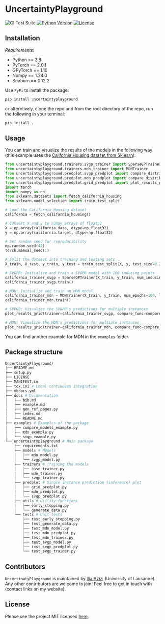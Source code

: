 # **UncertaintyPlayground**

![CI Test Suite](https://github.com/unco3892/UncertaintyPlayground/actions/workflows/ci_test.yml/badge.svg?branch=main)
[![Python Version](https://img.shields.io/badge/python-3.8+-green.svg)](https://www.python.org/downloads/)
[![License](https://img.shields.io/badge/license-MIT-green.svg)](LICENSE)

## Installation

*Requirements*:
- Python >= 3.8
- PyTorch == 2.0.1
- GPyTorch == 1.10
- Numpy == 1.24.0
- Seaborn == 0.12.2

Use `PyPi` to install the package:
```bash
pip install uncertaintyplayground
```

or alterntively, clone the repo and from the root directory of the repo, run the following in your terminal:

```bash
pip install .
```

## Usage

You can train and visualize the results of the models in the following way (this example uses the [California Housing dataset from Sklearn](https://scikit-learn.org/stable/modules/generated/sklearn.datasets.fetch_california_housing.html)):

```python
from uncertaintyplayground.trainers.svgp_trainer import SparseGPTrainer
from uncertaintyplayground.trainers.mdn_trainer import MDNTrainer
from uncertaintyplayground.predplot.svgp_predplot import compare_distributions_svgpr
from uncertaintyplayground.predplot.mdn_predplot import compare_distributions_mdn
from uncertaintyplayground.predplot.grid_predplot import plot_results_grid
import torch
import numpy as np
from sklearn.datasets import fetch_california_housing
from sklearn.model_selection import train_test_split

# Load the California Housing dataset
california = fetch_california_housing()

# Convert X and y to numpy arrays of float32
X = np.array(california.data, dtype=np.float32)
y = np.array(california.target, dtype=np.float32)

# Set random seed for reproducibility
np.random.seed(42)
torch.manual_seed(1)

# Split the dataset into training and testing sets
X_train, X_test, y_train, y_test = train_test_split(X, y, test_size=0.2, random_state=42)

# SVGPR: Initialize and train a SVGPR model with 100 inducing points
california_trainer_svgp = SparseGPTrainer(X_train, y_train, num_inducing_points=100, num_epochs=30, batch_size=512, lr=0.1, patience=3)
california_trainer_svgp.train()

# MDN: Initialize and train an MDN model
california_trainer_mdn = MDNTrainer(X_train, y_train, num_epochs=100, lr=0.001, dense1_units=50, n_gaussians=10)
california_trainer_mdn.train()

# SVPGR: Visualize the SVGPR's predictions for multiple instances
plot_results_grid(trainer=california_trainer_svgp, compare_func=compare_distributions_svgpr, X_test=X_test, Y_test=y_test, indices=[900, 500], ncols=2)

# MDN: Visualize the MDN's predictions for multiple instances
plot_results_grid(trainer=california_trainer_mdn, compare_func=compare_distributions_mdn, X_test=X_test, Y_test=y_test, indices=[900, 500], ncols=2)
```

You can find another example for MDN in the `examples` folder.

<!-- ## Examples, Tutorials, and Documentation -->

## Package structure

```bash
UncertaintyPlayground/
├── README.md
├── setup.py
├── LICENSE
├── MANIFEST.in
├── tox.ini # Local continuous integration
├── mkdocs.yml
├── docs # Documentation
│   ├── bib.md
│   ├── example.md
│   ├── gen_ref_pages.py
│   ├── index.md
│   └── README.md
├── examples # Examples of the package
│   ├── compare_models_example.py
│   ├── mdn_example.py
│   └── svgp_example.py
└── uncertaintyplayground # Main package
    ├── requirements.txt
    ├── models # Models
    │   ├── mdn_model.py
    │   └── svgp_model.py
    ├── trainers # Training the models
    │   ├── base_trainer.py
    │   ├── mdn_trainer.py
    │   └── svgp_trainer.py
    ├── predplot # Single instance prediction (inference) plot
    │   ├── grid_predplot.py
    │   ├── mdn_predplot.py
    │   └── svgp_predplot.py
    ├── utils # Utility functions
    │   ├── early_stopping.py
    │   └── generate_data.py
    └── tests # Unit tests
        ├── test_early_stopping.py
        ├── test_generate_data.py
        ├── test_mdn_model.py
        ├── test_mdn_predplot.py
        ├── test_mdn_trainer.py
        ├── test_svgp_model.py
        ├── test_svgp_predplot.py
        └── test_svgp_trainer.py
```

## Contributors

`UncertinatyPlayground` is maintained by [Ilia Azizi](https://iliaazizi.com/) (University of Lausanne). Any other contributors are welcome to join! Feel free to get in touch with (contact links on my website).
<!-- Please see the [contributing guide](CONTRIBUTING.md) for more details. -->

## License

Please see the project MIT licensed [here](LICENSE).
